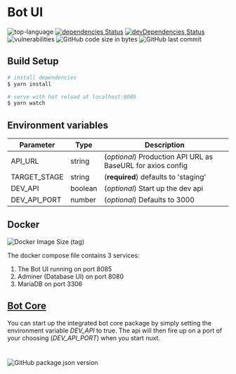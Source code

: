 # Bot UI
![top-language](https://img.shields.io/github/languages/top/bcakmakoglu/bot-ui)
[![dependencies Status](https://status.david-dm.org/gh/bcakmakoglu/bot-ui.svg)](https://david-dm.org/bcakmakoglu/bot-ui)
[![devDependencies Status](https://status.david-dm.org/gh/bcakmakoglu/bot-ui.svg?type=dev)](https://david-dm.org/bcakmakoglu/bot-ui?type=dev)
![vulnerabilities](https://img.shields.io/snyk/vulnerabilities/github/bcakmakoglu/bot-ui)
![GitHub code size in bytes](https://img.shields.io/github/languages/code-size/bcakmakoglu/bot-ui)
![GitHub last commit](https://img.shields.io/github/last-commit/bcakmakoglu/bot-ui)

## Build Setup

```bash
# install dependencies
$ yarn install

# serve with hot reload at localhost:8085
$ yarn watch
```

## Environment variables
| Parameter           | Type          | Description   |
| --------------------|---------------|---------------| 
| API_URL             | string        | (_optional_) Production API URL as BaseURL for axios config
| TARGET_STAGE        | string        | (__required__) defaults to 'staging'
| DEV_API             | boolean       | (_optional_) Start up the dev api
| DEV_API_PORT        | number        | (_optional_) Defaults to 3000

## Docker
![Docker Image Size (tag)](https://img.shields.io/docker/image-size/bcakmakoglu/bot-api/latest)

The docker compose file contains 3 services:
1. The Bot UI running on port 8085
2. Adminer (Database UI) on port 8080
3. MariaDB on port 3306

## [Bot Core](https://github.com/bcakmakoglu/bot-api)
You can start up the integrated bot core package by simply setting the environment variable _DEV_API_ to true.
The api will then fire up on a port of your choosing (_DEV_API_PORT_) when you start nuxt.

#
![GitHub package.json version](https://img.shields.io/github/package-json/v/bcakmakoglu/bot-ui)

